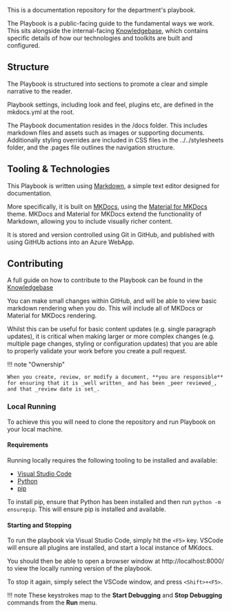 This is a documentation repository for the department's playbook.

The Playbook is a public-facing guide to the fundamental ways we work. This sits alongside the internal-facing [Knowledgebase](https://knowledgebase.platformdev.amdigital.co.uk/), which contains specific details of how our technologies and toolkits are built and configured.

## Structure

The Playbook is structured into sections to promote a clear and simple narrative to the reader.

Playbook settings, including look and feel, plugins etc, are defined in the mkdocs.yml at the root.

The Playbook documentation resides in the /docs folder. This includes markdown files and assets such as images or supporting documents. Additionally styling overrides are included in CSS files in the ../../stylesheets folder, and the .pages file outlines the navigation structure. 

## Tooling & Technologies

This Playbook is written using [Markdown](https://www.markdownguide.org/), a simple text editor designed for documentation.

More specifically, it is built on [MKDocs](https://www.mkdocs.org/), using the [Material for MKDocs](https://squidfunk.github.io/) theme. MKDocs and Material for MKDocs extend the functionality of Markdown, allowing you to include visually richer content.

It is stored and version controlled using Git in GitHub, and published with using GitHUb actions into an Azure WebApp.

## Contributing

A full guide on how to contribute to the Playbook can be found in the [Knowledgebase](https://knowledgebase.platformdev.amdigital.co.uk/Knowledgebase-User-Guide/)

You can make small changes within GitHub, and will be able to view basic markdown rendering when you do. This will include all of MKDocs or Material for MKDocs rendering. 

Whilst this can be useful for basic content updates (e.g. single paragraph updates), it is critical when making larger or more complex changes (e.g. multiple page changes, styling or configuration updates) that you are able to properly validate your work before you create a pull request.

!!! note "Ownership"

    When you create, review, or modify a document, **you are responsible** for ensuring that it is _well written_ and has been _peer reviewed_, and that _review date is set_.

### Local Running

To achieve this you will need to clone the repository and run Playbook on your local machine. 

#### Requirements

Running locally requires the following tooling to be installed and available:

- [Visual Studio Code](https://code.visualstudio.com/)
- [Python](https://www.python.org/downloads/)
- [pip](https://pypi.org/project/pip/)

To install pip, ensure that Python has been installed and then run `python -m ensurepip`. This will ensure pip is installed and available.

#### Starting and Stopping

To run the playbook via Visual Studio Code, simply hit the `<F5>` key. VSCode will ensure all plugins are installed, and start a local instance of MKdocs.

You should then be able to open a browser window at http://localhost:8000/ to view the locally running version of the playbook.

To stop it again, simply select the VSCode window, and press `<Shift>+<F5>`.

!!! note
    These keystrokes map to the **Start Debugging** and **Stop Debugging** commands from the **Run** menu.
